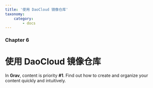 ```yaml
---
title: '使用 DaoCloud 镜像仓库'
taxonomy:
    category:
        - docs
---
```


### Chapter 6

# 使用 DaoCloud 镜像仓库 

In **Grav**, content is priority **#1**.  Find out how to create and organize your content quickly and intuitively.
